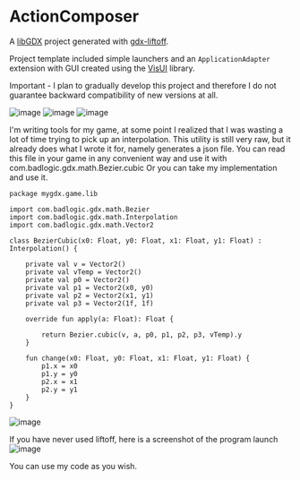 # ActionComposer

A [libGDX](https://libgdx.com/) project generated with [gdx-liftoff](https://github.com/tommyettinger/gdx-liftoff).

Project template included simple launchers and an `ApplicationAdapter` extension with GUI created using the [VisUI](https://github.com/kotcrab/vis-ui) library.

Important - I plan to gradually develop this project and therefore I do not guarantee backward compatibility of new versions at all. 

![image](https://user-images.githubusercontent.com/58075695/162771538-b1779166-6fc7-42c1-ab9f-2422b624fa53.png)
![image](https://user-images.githubusercontent.com/58075695/162771751-fb6c7b33-ae8f-4e30-9818-f63187568ed2.png)
![image](https://user-images.githubusercontent.com/58075695/162628434-1c0a1780-0715-4f65-9dd5-31bdec6afb64.png)

I'm writing tools for my game, at some point I realized that I was wasting a lot of time trying to pick up an interpolation.
This utility is still very raw, but it already does what I wrote it for, namely generates a json file.
You can read this file in your game in any convenient way and use it with com.badlogic.gdx.math.Bezier.cubic
Or you can take my implementation and use it.

```
package mygdx.game.lib

import com.badlogic.gdx.math.Bezier
import com.badlogic.gdx.math.Interpolation
import com.badlogic.gdx.math.Vector2

class BezierCubic(x0: Float, y0: Float, x1: Float, y1: Float) : Interpolation() {

    private val v = Vector2()
    private val vTemp = Vector2()
    private val p0 = Vector2()
    private val p1 = Vector2(x0, y0)
    private val p2 = Vector2(x1, y1)
    private val p3 = Vector2(1f, 1f)

    override fun apply(a: Float): Float {

        return Bezier.cubic(v, a, p0, p1, p2, p3, vTemp).y
    }

    fun change(x0: Float, y0: Float, x1: Float, y1: Float) {
        p1.x = x0
        p1.y = y0
        p2.x = x1
        p2.y = y1
    }
}
```

![image](https://user-images.githubusercontent.com/58075695/162629646-caf94e28-9e02-420d-b2e6-532d07398727.png)

If you have never used liftoff, here is a screenshot of the program launch
![image](https://user-images.githubusercontent.com/58075695/162629212-2ff46cf3-477d-4b11-a12c-da2209ca627c.png)


You can use my code as you wish.